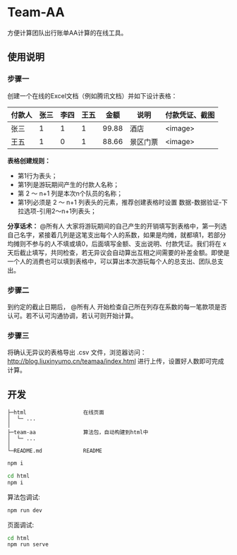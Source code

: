 # Team-AA
方便计算团队出行账单AA计算的在线工具。

## 使用说明

### 步骤一
创建一个在线的Excel文档（例如腾讯文档）并如下设计表格：

| 付款人 | 张三 | 李四 | 王五 | 金额 | 说明 | 付款凭证、截图 |
| --- | --- | --- | --- | --- | --- | --- |
| 张三 | 1 | 1 | 1 | 99.88 | 酒店 | <image\> |
| 王五 | 1 | 0 | 1 | 88.66 | 景区门票 | <image\> |

**表格创建规则：** 
- 第1行为表头；
- 第1列是游玩期间产生的付款人名称；
- 第 2 ～ n+1 列是本次n个队员的名称；
- 第1列必须是 2 ～ n+1 列表头的元素，推荐创建表格时设置 数据-数据验证-下拉选项-引用2～n+1列表头；

**分享话术：**
@所有人 大家将游玩期间的自己产生的开销填写到表格中，第一列选自己名字，紧接着几列是这笔支出每个人的系数，如果是均摊，就都填1，若部分均摊则不参与的人不填或填0，后面填写金额、支出说明、付款凭证。我们将在 x 天后截止填写，共同检查，若无异议会自动算出互相之间需要的补差金额。即使是一个人的消费也可以填到表格中，可以算出本次游玩每个人的总支出、团队总支出。

### 步骤二
到约定的截止日期后， @所有人 开始检查自己所在列存在系数的每一笔款项是否认可。若不认可沟通协调，若认可则开始计算。

### 步骤三
将确认无异议的表格导出 .csv 文件，浏览器访问： http://blog.liuxinyumo.cn/teamaa/index.html 进行上传，设置好人数即可完成计算。

## 开发

~~~
├─html                  在线页面
│  └─ ...           
│
├─team-aa               算法包，自动构建到html中
│  └─ ...
│
└─README.md             README
~~~

```sh
npm i

cd html
npm i
```

算法包调试:

```sh
npm run dev
```

页面调试:

```sh
cd html
npm run serve
```